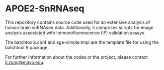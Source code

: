 # APOE2-SnRNAseq
This repository contains source code used for an extensive analysis of human brain snRNAseq data. Additionally, it comprises scripts for image analysis associated with Immunofluorescence (IF) validation assays.

The batchtools.conf and sge-simple.tmpl are the template file for using the batchtool R package. 

For further information about the codes or the project, please contact li.zong@mayo.edu.
